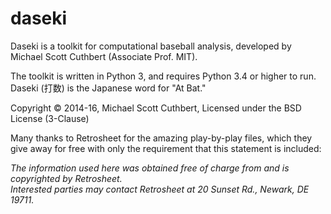 # daseki

Daseki is a toolkit for computational baseball analysis, developed by
Michael Scott Cuthbert (Associate Prof. MIT).

The toolkit is written in Python 3, and requires Python 3.4 or higher to run.
Daseki (打数) is the Japanese word for "At Bat."

Copyright © 2014-16, Michael Scott Cuthbert, Licensed under the BSD License (3-Clause)

Many thanks to Retrosheet for the amazing play-by-play files, which they give away
for free with only the requirement that this statement is included:

*The information used here was obtained free of charge from and is copyrighted by Retrosheet.  
Interested parties may contact Retrosheet at 20 Sunset Rd., Newark, DE 19711.*
